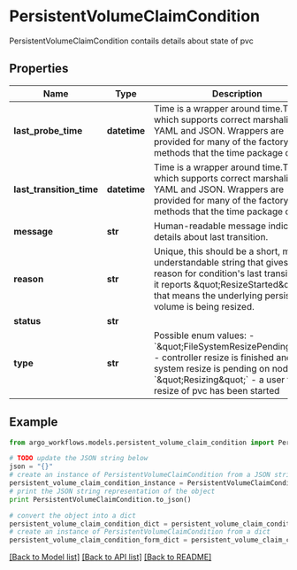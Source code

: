 # PersistentVolumeClaimCondition

PersistentVolumeClaimCondition contails details about state of pvc

## Properties

Name | Type | Description | Notes
------------ | ------------- | ------------- | -------------
**last_probe_time** | **datetime** | Time is a wrapper around time.Time which supports correct marshaling to YAML and JSON.  Wrappers are provided for many of the factory methods that the time package offers. | [optional] 
**last_transition_time** | **datetime** | Time is a wrapper around time.Time which supports correct marshaling to YAML and JSON.  Wrappers are provided for many of the factory methods that the time package offers. | [optional] 
**message** | **str** | Human-readable message indicating details about last transition. | [optional] 
**reason** | **str** | Unique, this should be a short, machine understandable string that gives the reason for condition&#39;s last transition. If it reports \&quot;ResizeStarted\&quot; that means the underlying persistent volume is being resized. | [optional] 
**status** | **str** |  | 
**type** | **str** |    Possible enum values:  - &#x60;\&quot;FileSystemResizePending\&quot;&#x60; - controller resize is finished and a file system resize is pending on node  - &#x60;\&quot;Resizing\&quot;&#x60; - a user trigger resize of pvc has been started | 

## Example

```python
from argo_workflows.models.persistent_volume_claim_condition import PersistentVolumeClaimCondition

# TODO update the JSON string below
json = "{}"
# create an instance of PersistentVolumeClaimCondition from a JSON string
persistent_volume_claim_condition_instance = PersistentVolumeClaimCondition.from_json(json)
# print the JSON string representation of the object
print PersistentVolumeClaimCondition.to_json()

# convert the object into a dict
persistent_volume_claim_condition_dict = persistent_volume_claim_condition_instance.to_dict()
# create an instance of PersistentVolumeClaimCondition from a dict
persistent_volume_claim_condition_form_dict = persistent_volume_claim_condition.from_dict(persistent_volume_claim_condition_dict)
```
[[Back to Model list]](../README.md#documentation-for-models) [[Back to API list]](../README.md#documentation-for-api-endpoints) [[Back to README]](../README.md)


